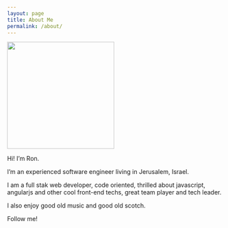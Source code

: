 ```yaml
---
layout: page
title: About Me
permalink: /about/
---
```


<img class=" size-medium wp-image-114 alignleft" src="/public/author/ronapelbaum.jpg" width="250"  />

Hi! I’m Ron.

I’m an experienced software engineer living in Jerusalem, Israel.

I am a full stak web developer, code oriented,  thrilled about javascript, angularjs and other cool front-end techs, great team player and tech leader.

I also enjoy good old music and good old scotch.

Follow me!

<a frameborder="0" data-theme="light" data-stack-embed="true" data-layers="1,2,3,4" href="https://embed.stackshare.io/stacks/embed/e5a687ac10463b7b48a698c8a6dbdf"/></a><script async src="https://cdn1.stackshare.io/javascripts/client-code.js" charset="utf-8"></script>

